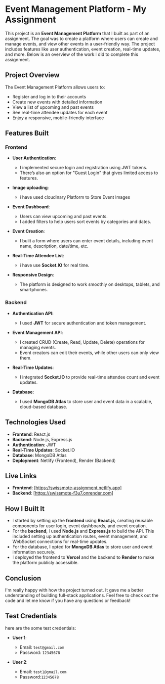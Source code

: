# Event Management Platform - My Assignment

This project is an **Event Management Platform** that I built as part of an assignment. The goal was to create a platform where users can create and manage events, and view other events in a user-friendly way. The project includes features like user authentication, event creation, real-time updates, and more. Below is an overview of the work I did to complete this assignment.

## Project Overview

The Event Management Platform allows users to:
- Register and log in to their accounts
- Create new events with detailed information
- View a list of upcoming and past events
- See real-time attendee updates for each event
- Enjoy a responsive, mobile-friendly interface

## Features Built

### Frontend
- **User Authentication**: 
  - I implemented secure login and registration using JWT tokens.
  - There’s also an option for "Guest Login" that gives limited access to features.
- **Image uploading**:
  - i have used cloudinary Platform to Store Event Images
      
- **Event Dashboard**:
  - Users can view upcoming and past events. 
  - I added filters to help users sort events by categories and dates.

- **Event Creation**:
  - I built a form where users can enter event details, including event name, description, date/time, etc.
  
- **Real-Time Attendee List**:
  - i have use **Socket.IO** for real time.

- **Responsive Design**:
  - The platform is designed to work smoothly on desktops, tablets, and smartphones.

### Backend
- **Authentication API**: 
  - I used **JWT** for secure authentication and token management.
  
- **Event Management API**:
  - I created CRUD (Create, Read, Update, Delete) operations for managing events. 
  - Event creators can edit  their events, while other users can only view them.
  
- **Real-Time Updates**:
  - I integrated **Socket.IO** to provide real-time attendee count and event updates.

- **Database**:
  - I used **MongoDB Atlas** to store user and event data in a scalable, cloud-based database.

## Technologies Used

- **Frontend**: React.js
- **Backend**: Node.js, Express.js
- **Authentication**: JWT
- **Real-Time Updates**: Socket.IO
- **Database**: MongoDB Atlas
- **Deployment**: Netlify (Frontend), Render (Backend)

## Live Links

- **Frontend**: [https://swissmote-assignment.netlify.app]
- **Backend**: [https://swissmote-f3u7.onrender.com]

## How I Built It

- I started by setting up the **frontend** using **React.js**, creating reusable components for user login, event dashboards, and event creation.
- For the **backend**, I used **Node.js** and **Express.js** to build the API. This included setting up authentication routes, event management, and WebSocket connections for real-time updates.
- For the database, I opted for **MongoDB Atlas** to store user and event information securely.
- I deployed the frontend to **Vercel** and the backend to **Render** to make the platform publicly accessible.



## Conclusion

I'm really happy with how the project turned out. It gave me a better understanding of building full-stack applications.
Feel free to check out the code and let me know if you have any questions or feedback!

## Test Credentials

 here are the some test credentials:

- **User 1**:
  - Email: `test@gmail.com`
  - Password: `12345678`
  
- **User 2**:
  - Email: `test1@gmail.com`
  - Password:`12345678`
  



